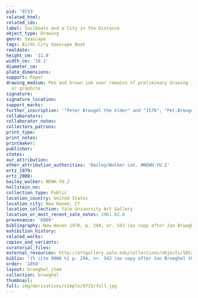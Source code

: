 ```yaml
---
pid: '9733'
related_html: 
related_ids: 
label: Sailboats and a City in the Distance
object_type: Drawing
genre: Seascape
tags: Birds City Seascape Boat
realdate: 
height_cm: '11.8'
width_cm: '19.1'
diameter_cm: 
plate_dimensions: 
support: Paper
drawing_medium: Pen and brown ink over remains of preliminary drawing in black chalk
  or graphite
signature: 
signature_location: 
support_marks: 
further_inscription: '"Peter Breugel the elder" and "1576"; "Pet.Breugel/[cross]1576"'
collaborators: 
collaborator_notes: 
collectors_patrons: 
print_type: 
print_notes: 
printmaker: 
publisher: 
states: 
our_attribution: 
other_attribution_authorities: 'Bailey/Walker cat. #NEWH.YU.2'
ertz_1979: 
ertz_2008: 
bailey_walker: NEWH.YU.2
hollstein_no: 
collection_type: Public
location_country: United States
location_city: New Haven, CT
location_collection: Yale University Art Gallery
location_or_most_recent_sale_notes: 1961.62.8
provenance: '6909'
bibliography: New Haven 1970, p. 294, nr. 542 (as copy after Jan Brueghel the Elder)
exhibition_history: 
related_works: 
copies_and_variants: 
curatorial_files: 
external_resources: http://artgallery.yale.edu/collections/objects/58528
biblio: "{% cite 9006 %} p. 294, nr. 542 (as copy after Jan Brueghel the Elder)"
order: '1059'
layout: brueghel_item
collection: brueghel
thumbnail: 
full: img/derivatives/simple/9733/full.jpg
---
```

